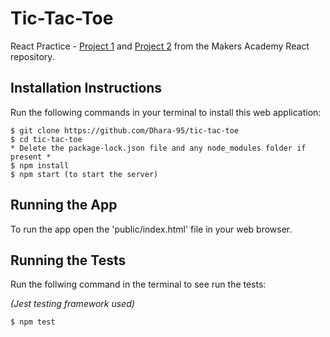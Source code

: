 # Tic-Tac-Toe

React Practice - [Project 1](https://github.com/makersacademy/react/tree/master/units/tdd/project1) and [Project 2](https://github.com/makersacademy/react/tree/master/units/tdd/project2) from the Makers Academy React repository. 

## Installation Instructions 
Run the following commands in your terminal to install this web application:

```
$ git clone https://github.com/Dhara-95/tic-tac-toe
$ cd tic-tac-toe
* Delete the package-lock.json file and any node_modules folder if present *
$ npm install
$ npm start (to start the server)
```

## Running the App
To run the app open the 'public/index.html' file in your web browser. 

## Running the Tests
Run the follwing command in the terminal to see run the tests:

*(Jest testing framework used)*

```
$ npm test
```
